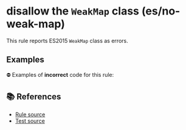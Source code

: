 # disallow the `WeakMap` class (es/no-weak-map)

This rule reports ES2015 `WeakMap` class as errors.

## Examples

⛔ Examples of **incorrect** code for this rule:

<eslint-playground type="bad" code="/*eslint es/no-weak-map: error */
let map = new WeakMap()
" />

## 📚 References

- [Rule source](https://github.com/mysticatea/eslint-plugin-es/blob/v1.3.2/lib/rules/no-weak-map.js)
- [Test source](https://github.com/mysticatea/eslint-plugin-es/blob/v1.3.2/tests/lib/rules/no-weak-map.js)
